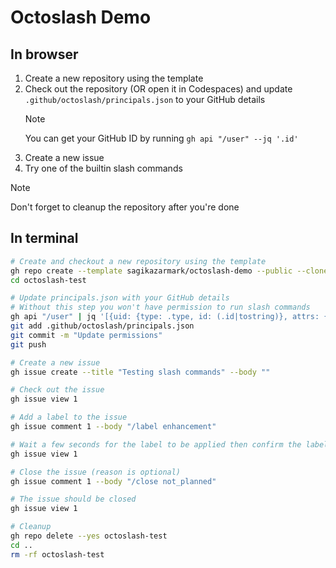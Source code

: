 # Octoslash Demo

## In browser

1. Create a new repository using the template
1. Check out the repository (OR open it in Codespaces) and update `.github/octoslash/principals.json` to your GitHub details
    > [!NOTE]
    > You can get your GitHub ID by running `gh api "/user" --jq '.id'`
1. Create a new issue
1. Try one of the builtin slash commands

> [!NOTE]
> Don't forget to cleanup the repository after you're done

## In terminal

```bash
# Create and checkout a new repository using the template
gh repo create --template sagikazarmark/octoslash-demo --public --clone octoslash-test
cd octoslash-test

# Update principals.json with your GitHub details
# Without this step you won't have permission to run slash commands
gh api "/user" | jq '[{uid: {type: .type, id: (.id|tostring)}, attrs: {login: .login}, parents: [{type: "Role", id: "Collaborator"}]}]' > .github/octoslash/principals.json
git add .github/octoslash/principals.json
git commit -m "Update permissions"
git push

# Create a new issue
gh issue create --title "Testing slash commands" --body ""

# Check out the issue
gh issue view 1

# Add a label to the issue
gh issue comment 1 --body "/label enhancement"

# Wait a few seconds for the label to be applied then confirm the label was applied
gh issue view 1

# Close the issue (reason is optional)
gh issue comment 1 --body "/close not_planned"

# The issue should be closed
gh issue view 1

# Cleanup
gh repo delete --yes octoslash-test
cd ..
rm -rf octoslash-test
```
